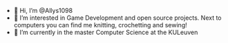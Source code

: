 - 👋 Hi, I’m @Allys1098
- 👀 I’m interested in Game Development and open source projects. Next to computers you can find me knitting, crochetting and sewing!
- 🌱 I’m currently in the master Computer Science at the KULeuven

